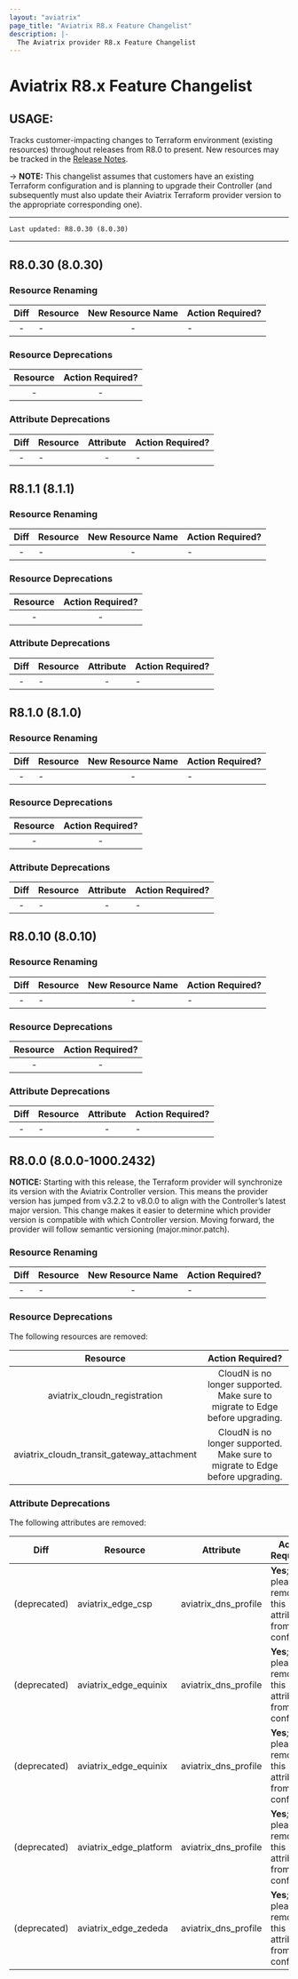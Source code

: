 ```yaml
---
layout: "aviatrix"
page_title: "Aviatrix R8.x Feature Changelist"
description: |-
  The Aviatrix provider R8.x Feature Changelist
---
```


# Aviatrix R8.x Feature Changelist

## USAGE:
Tracks customer-impacting changes to Terraform environment (existing resources) throughout releases from R8.0 to present. New resources may be tracked in the [Release Notes](https://registry.terraform.io/providers/AviatrixSystems/aviatrix/latest/docs/guides/release-notes).

-> **NOTE:** This changelist assumes that customers have an existing Terraform configuration and is planning to upgrade their Controller (and subsequently must also update their Aviatrix Terraform provider version to the appropriate corresponding one).

---

``Last updated: R8.0.30 (8.0.30)``


---

## R8.0.30 (8.0.30)

### Resource Renaming
| Diff | Resource       | New Resource Name | Action Required?           |
|:----:|----------------|:-----------------:|----------------------------|
|-|-|-|-|

### Resource Deprecations

| Resource       | Action Required?           |
|:--------------:|:--------------------------:|
|-|-|

### Attribute Deprecations

| Diff | Resource       | Attribute         | Action Required?           |
|:----:|----------------|:-----------------:|----------------------------|
|-|-|-|-|

## R8.1.1 (8.1.1)

### Resource Renaming
| Diff | Resource       | New Resource Name | Action Required?           |
|:----:|----------------|:-----------------:|----------------------------|
|-|-|-|-|

### Resource Deprecations

| Resource       | Action Required?           |
|:--------------:|:--------------------------:|
|-|-|

### Attribute Deprecations

| Diff | Resource       | Attribute         | Action Required?           |
|:----:|----------------|:-----------------:|----------------------------|
|-|-|-|-|


## R8.1.0 (8.1.0)

### Resource Renaming
| Diff | Resource       | New Resource Name | Action Required?           |
|:----:|----------------|:-----------------:|----------------------------|
|-|-|-|-|

### Resource Deprecations

| Resource       | Action Required?           |
|:--------------:|:--------------------------:|
|-|-|

### Attribute Deprecations

| Diff | Resource       | Attribute         | Action Required?           |
|:----:|----------------|:-----------------:|----------------------------|
|-|-|-|-|


## R8.0.10 (8.0.10)

### Resource Renaming
| Diff | Resource       | New Resource Name | Action Required?           |
|:----:|----------------|:-----------------:|----------------------------|
|-|-|-|-|

### Resource Deprecations

| Resource       | Action Required?           |
|:--------------:|:--------------------------:|
|-|-|

### Attribute Deprecations

| Diff | Resource       | Attribute         | Action Required?           |
|:----:|----------------|:-----------------:|----------------------------|
|-|-|-|-|


## R8.0.0 (8.0.0-1000.2432)

**NOTICE:** Starting with this release, the Terraform provider will synchronize its version with the Aviatrix Controller version. This means the provider version has jumped from v3.2.2 to v8.0.0 to align with the Controller’s latest major version. This change makes it easier to determine which provider version is compatible with which Controller version.
Moving forward, the provider will follow semantic versioning (major.minor.patch).

### Resource Renaming
| Diff | Resource       | New Resource Name | Action Required?           |
|:----:|----------------|:-----------------:|----------------------------|
|-|-|-|-|

### Resource Deprecations

The following resources are removed:

| Resource       | Action Required?           |
|:--------------:|:--------------------------:|
aviatrix_cloudn_registration | CloudN is no longer supported. Make sure to migrate to Edge before upgrading. |
aviatrix_cloudn_transit_gateway_attachment | CloudN is no longer supported. Make sure to migrate to Edge before upgrading. |

### Attribute Deprecations

The following attributes are removed:

| Diff | Resource       | Attribute         | Action Required?           |
|:----:|----------------|:-----------------:|----------------------------|
|(deprecated)|aviatrix_edge_csp|aviatrix_dns_profile|**Yes**; please remove this attribute from the config.|
|(deprecated)|aviatrix_edge_equinix|aviatrix_dns_profile|**Yes**; please remove this attribute from the config.|
|(deprecated)|aviatrix_edge_equinix|aviatrix_dns_profile|**Yes**; please remove this attribute from the config.|
|(deprecated)|aviatrix_edge_platform|aviatrix_dns_profile|**Yes**; please remove this attribute from the config.|
|(deprecated)|aviatrix_edge_zededa|aviatrix_dns_profile|**Yes**; please remove this attribute from the config.|
